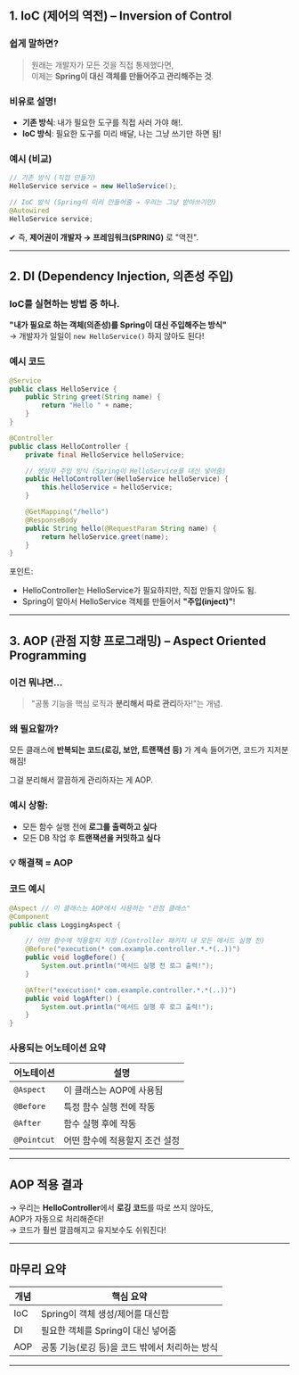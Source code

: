 
##  1. IoC (제어의 역전) – Inversion of Control

###  쉽게 말하면?
> 원래는 개발자가 모든 것을 직접 통제했다면,  
> 이제는 **Spring이 대신 객체를 만들어주고 관리해주는 것**.

###  비유로 설명!
- **기존 방식**: 내가 필요한 도구를 직접 사러 가야 해!.  
- **IoC 방식**: 필요한 도구를 미리 배달, 나는 그냥 쓰기만 하면 됨!

### 예시 (비교)
```java
// 기존 방식 (직접 만들기)
HelloService service = new HelloService();

// IoC 방식 (Spring이 미리 만들어줌 → 우리는 그냥 받아쓰기만)
@Autowired
HelloService service;
```

✔ 즉, **제어권이 개발자 → 프레임워크(SPRING)** 로 "역전".

---

##  2. DI (Dependency Injection, 의존성 주입)

###  IoC를 실현하는 방법 중 하나.

**"내가 필요로 하는 객체(의존성)를 Spring이 대신 주입해주는 방식"**  
→ 개발자가 일일이 `new HelloService()` 하지 않아도 된다!

###  예시 코드

```java
@Service
public class HelloService {
    public String greet(String name) {
        return "Hello " + name;
    }
}

@Controller
public class HelloController {
    private final HelloService helloService;

    // 생성자 주입 방식 (Spring이 HelloService를 대신 넣어줌)
    public HelloController(HelloService helloService) {
        this.helloService = helloService;
    }

    @GetMapping("/hello")
    @ResponseBody
    public String hello(@RequestParam String name) {
        return helloService.greet(name);
    }
}
```

 포인트:  
- HelloController는 HelloService가 필요하지만, 직접 만들지 않아도 됨.
- Spring이 알아서 HelloService 객체를 만들어서 **"주입(inject)"**!

---

##  3. AOP (관점 지향 프로그래밍) – Aspect Oriented Programming

###  이건 뭐냐면…
> "공통 기능을 핵심 로직과 **분리해서 따로 관리**하자!"는 개념.

###  왜 필요할까?
모든 클래스에 **반복되는 코드(로깅, 보안, 트랜잭션 등)** 가 계속 들어가면,
코드가 지저분해짐! 

그걸 분리해서 깔끔하게 관리하자는 게 AOP.

###  예시 상황:
- 모든 함수 실행 전에 **로그를 출력하고 싶다**
- 모든 DB 작업 후 **트랜잭션을 커밋하고 싶다**

### 💡 해결책 = AOP

###  코드 예시

```java
@Aspect // 이 클래스는 AOP에서 사용하는 "관점 클래스"
@Component
public class LoggingAspect {

    // 어떤 함수에 적용할지 지정 (Controller 패키지 내 모든 메서드 실행 전)
    @Before("execution(* com.example.controller.*.*(..))")
    public void logBefore() {
        System.out.println("메서드 실행 전 로그 출력!");
    }

    @After("execution(* com.example.controller.*.*(..))")
    public void logAfter() {
        System.out.println("메서드 실행 후 로그 출력!");
    }
}
```

###  사용되는 어노테이션 요약

| 어노테이션 | 설명 |
|------------|------|
| `@Aspect` | 이 클래스는 AOP에 사용됨 |
| `@Before` | 특정 함수 실행 전에 작동 |
| `@After` | 함수 실행 후에 작동 |
| `@Pointcut` | 어떤 함수에 적용할지 조건 설정 |

---

##  AOP 적용 결과

→ 우리는 **HelloController**에서 **로깅 코드**를 따로 쓰지 않아도,  
AOP가 자동으로 처리해준다!  
→  코드가 훨씬 깔끔해지고 유지보수도 쉬워진다!

---

##  마무리 요약

| 개념 | 핵심 요약 |
|------|-------------|
| IoC | Spring이 객체 생성/제어를 대신함 |
| DI | 필요한 객체를 Spring이 대신 넣어줌 |
| AOP | 공통 기능(로깅 등)을 코드 밖에서 처리하는 방식 |

---

